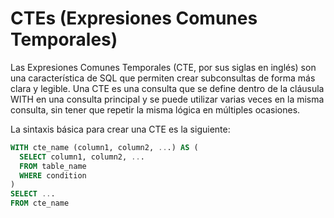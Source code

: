 
# CTEs (Expresiones Comunes Temporales)
Las Expresiones Comunes Temporales (CTE, por sus siglas en inglés) son una característica de SQL que permiten crear subconsultas de forma más clara y legible. Una CTE es una consulta que se define dentro de la cláusula WITH en una consulta principal y se puede utilizar varias veces en la misma consulta, sin tener que repetir la misma lógica en múltiples ocasiones.

La sintaxis básica para crear una CTE es la siguiente:

```sql
WITH cte_name (column1, column2, ...) AS (
  SELECT column1, column2, ...
  FROM table_name
  WHERE condition
)
SELECT ...
FROM cte_name
```
